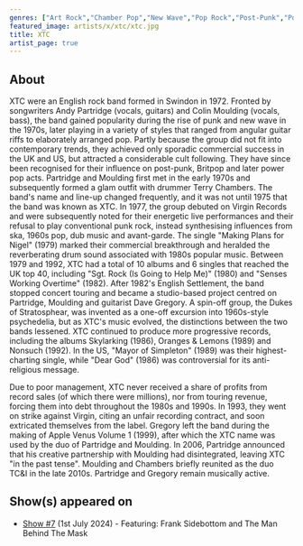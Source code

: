 ```yaml
---
genres: ["Art Rock","Chamber Pop","New Wave","Pop Rock","Post-Punk","Power Pop","Psychedelic Pop","Art Pop","Art Punk","Zolo"]
featured_image: artists/x/xtc/xtc.jpg
title: XTC
artist_page: true
---
```

## About

XTC were an English rock band formed in Swindon in 1972. Fronted by songwriters Andy Partridge (vocals, guitars) and Colin Moulding (vocals, bass), the band gained popularity during the rise of punk and new wave in the 1970s, later playing in a variety of styles that ranged from angular guitar riffs to elaborately arranged pop. Partly because the group did not fit into contemporary trends, they achieved only sporadic commercial success in the UK and US, but attracted a considerable cult following. They have since been recognised for their influence on post-punk, Britpop and later power pop acts.
Partridge and Moulding first met in the early 1970s and subsequently formed a glam outfit with drummer Terry Chambers. The band's name and line-up changed frequently, and it was not until 1975 that the band was known as XTC. In 1977, the group debuted on Virgin Records and were subsequently noted for their energetic live performances and their refusal to play conventional punk rock, instead synthesising influences from ska, 1960s pop, dub music and avant-garde. The single "Making Plans for Nigel" (1979) marked their commercial breakthrough and heralded the reverberating drum sound associated with 1980s popular music.
Between 1979 and 1992, XTC had a total of 10 albums and 6 singles that reached the UK top 40, including "Sgt. Rock (Is Going to Help Me)" (1980) and "Senses Working Overtime" (1982). After 1982's English Settlement, the band stopped concert touring and became a studio-based project centred on Partridge, Moulding and guitarist Dave Gregory. A spin-off group, the Dukes of Stratosphear, was invented as a one-off excursion into 1960s-style psychedelia, but as XTC's music evolved, the distinctions between the two bands lessened. XTC continued to produce more progressive records, including the albums Skylarking (1986), Oranges & Lemons (1989) and Nonsuch (1992). In the US, "Mayor of Simpleton" (1989) was their highest-charting single, while "Dear God" (1986) was controversial for its anti-religious message.

Due to poor management, XTC never received a share of profits from record sales (of which there were millions), nor from touring revenue, forcing them into debt throughout the 1980s and 1990s. In 1993, they went on strike against Virgin, citing an unfair recording contract, and soon extricated themselves from the label. Gregory left the band during the making of Apple Venus Volume 1 (1999), after which the XTC name was used by the duo of Partridge and Moulding. In 2006, Partridge announced that his creative partnership with Moulding had disintegrated, leaving XTC "in the past tense". Moulding and Chambers briefly reunited as the duo TC&I in the late 2010s. Partridge and Gregory remain musically active.

## Show(s) appeared on

- [Show #7](/shows/featuring-frank-sidebottom-and-the-man-behind-the-mask/) (1st July 2024) - Featuring: Frank Sidebottom and The Man Behind The Mask

